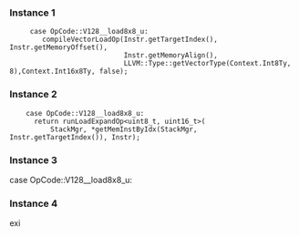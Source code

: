 ### Instance 1
````
     case OpCode::V128__load8x8_u:
        compileVectorLoadOp(Instr.getTargetIndex(), Instr.getMemoryOffset(),
                            Instr.getMemoryAlign(),
                            LLVM::Type::getVectorType(Context.Int8Ty, 8),Context.Int16x8Ty, false);
`````

### Instance 2 
````
    case OpCode::V128__load8x8_u:
      return runLoadExpandOp<uint8_t, uint16_t>(
          StackMgr, *getMemInstByIdx(StackMgr, Instr.getTargetIndex()), Instr);
````

### Instance 3

  case OpCode::V128__load8x8_u:


### Instance 4 

exi

